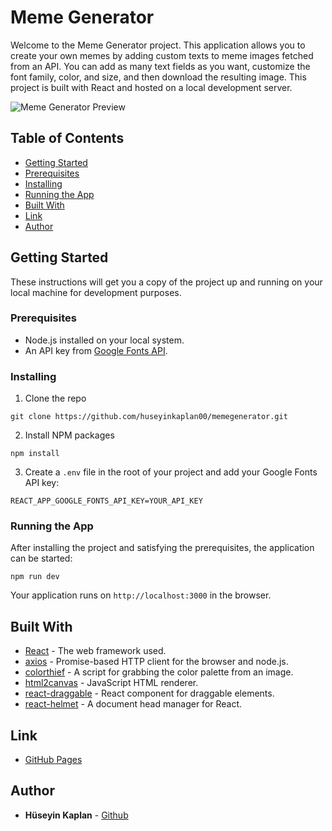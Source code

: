 # Meme Generator

Welcome to the Meme Generator project. This application allows you to create your own memes by adding custom texts to meme images fetched from an API. You can add as many text fields as you want, customize the font family, color, and size, and then download the resulting image. This project is built with React and hosted on a local development server.

![Meme Generator Preview](./memeGenerator/public/memeGeneratorGif.gif)

## Table of Contents

- [Getting Started](#getting-started)
- [Prerequisites](#prerequisites)
- [Installing](#installing)
- [Running the App](#running-the-app)
- [Built With](#built-with)
- [Link](#link)
- [Author](#author)

## Getting Started

These instructions will get you a copy of the project up and running on your local machine for development purposes.

### Prerequisites

- Node.js installed on your local system.
- An API key from [Google Fonts API](https://developers.google.com/fonts/docs/getting_started).

### Installing

1. Clone the repo

```
git clone https://github.com/huseyinkaplan00/memegenerator.git
```

2. Install NPM packages

```
npm install
```

3. Create a `.env` file in the root of your project and add your Google Fonts API key:

```
REACT_APP_GOOGLE_FONTS_API_KEY=YOUR_API_KEY
```

### Running the App

After installing the project and satisfying the prerequisites, the application can be started:

```
npm run dev
```

Your application runs on `http://localhost:3000` in the browser.

## Built With

- [React](https://reactjs.org/) - The web framework used.
- [axios](https://axios-http.com/) - Promise-based HTTP client for the browser and node.js.
- [colorthief](https://lokeshdhakar.com/projects/color-thief/) - A script for grabbing the color palette from an image.
- [html2canvas](https://html2canvas.hertzen.com/) - JavaScript HTML renderer.
- [react-draggable](https://www.npmjs.com/package/react-draggable) - React component for draggable elements.
- [react-helmet](https://www.npmjs.com/package/react-helmet) - A document head manager for React.

## Link

-  [GitHub Pages](https://huseyinkaplan00.github.io/memeGenerator/)

## Author

- **Hüseyin Kaplan** - [Github](https://github.com/huseyinkaplan00/)


